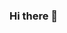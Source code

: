 ### Hi there 👋

<!--
**HalaAbbadi/HalaAbbadi** is a ✨ _special_ ✨ repository because its `README.md` (this file) appears on your GitHub profile.

Here are some ideas to get you started:

-👋 Hi, I’m @HalaAbbadi graphic designer and devloper
👀 I’m interested in design's and code's
🌱 I’m currently learning computer science
📫 you can reach me on my Instagram, Facebook and Behance "MaviMaker"
-->
